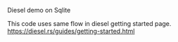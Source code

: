 Diesel demo on Sqlite

This code uses same flow in diesel getting started page.
https://diesel.rs/guides/getting-started.html
